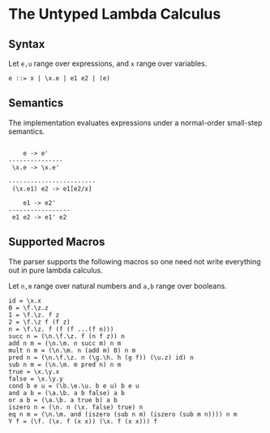 # The Untyped Lambda Calculus

## Syntax

Let `e,u` range over expressions, and `x` range over variables.

```
e ::= x | \x.e | e1 e2 | (e)
```

## Semantics

The implementation evaluates expressions under a normal-order small-step semantics.

```

    e -> e'
---------------
 \x.e -> \x.e'

------------------------
 (\x.e1) e2 -> e1[e2/x]

    e1 -> e2'
-----------------
 e1 e2 -> e1' e2
```

## Supported Macros

The parser supports the following macros so one need not write everything out in pure lambda calculus.

Let `n,m` range over natural numbers and `a,b` range over booleans.

```
id = \x.x
0 = \f.\z.z
1 = \f.\z. f z
2 = \f.\z f (f z)
n = \f.\z. f (f (f ...(f n)))
succ n = (\n.\f.\z. f (n f z)) n
add n m = (\n.\m. n succ m) n m
mult n m = (\n.\m. n (add m) 0) n m
pred n = (\n.\f.\z. n (\g.\h. h (g f)) (\u.z) id) n
sub n m = (\n.\m. m pred n) n m
true = \x.\y.x
false = \x.\y.y
cond b e u = (\b.\e.\u. b e u) b e u
and a b = (\a.\b. a b false) a b
or a b = (\a.\b. a true b) a b
iszero n = (\n. n (\x. false) true) n
eq n m = (\n.\m. and (iszero (sub n m) (iszero (sub m n)))) n m
Y f = (\f. (\x. f (x x)) (\x. f (x x))) f
```
